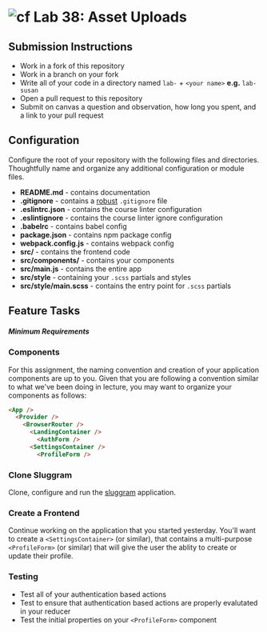 ![cf](https://i.imgur.com/7v5ASc8.png) Lab 38: Asset Uploads
======

## Submission Instructions
* Work in a fork of this repository
* Work in a branch on your fork
* Write all of your code in a directory named `lab-` + `<your name>` **e.g.** `lab-susan`
* Open a pull request to this repository
* Submit on canvas a question and observation, how long you spent, and a link to your pull request

## Configuration
Configure the root of your repository with the following files and directories. Thoughtfully name and organize any additional configuration or module files.
* **README.md** - contains documentation
* **.gitignore** - contains a [robust](http://gitignore.io) `.gitignore` file
* **.eslintrc.json** - contains the course linter configuration
* **.eslintignore** - contains the course linter ignore configuration
* **.babelrc** - contains babel config
* **package.json** - contains npm package config
* **webpack.config.js** - contains webpack config
* **src/** - contains the frontend code
* **src/components/** - contains your components
* **src/main.js** - contains the entire app
* **src/style** - containing your `.scss` partials and styles
* **src/style/main.scss** - contains the entry point for `.scss` partials

## Feature Tasks
##### Minimum Requirements

### Components
For this assignment, the naming convention and creation of your application components are up to you.  Given that you are following a convention similar to what we've been doing in lecture, you may want to organize your components as follows:

```html
<App />
  <Provider /> 
    <BrowserRouter />
      <LandingContainer />
        <AuthForm />
      <SettingsContainer />
        <ProfileForm />
```

### Clone Sluggram
Clone, configure and run the [sluggram](http://github.com/slugbyte/sluggram) application.

### Create a Frontend
Continue working on the application that you started yesterday.  You'll want to create a `<SettingsContainer>` (or similar), that contains a multi-purpose `<ProfileForm>` (or similar) that will give the user the ablity to create or update their profile.

### Testing
* Test all of your authentication based actions
* Test to ensure that authentication based actions are properly evalutated in your reducer
* Test the initial properties on your `<ProfileForm>` component